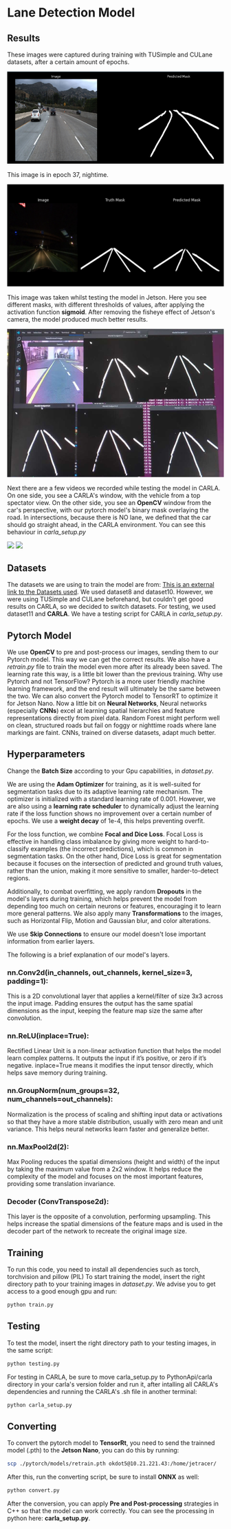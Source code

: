 # Lane Detection Model

## Results

These images were captured during training with TUSimple and CULane datasets, after a certain amount of epochs.

![](results/tusimple.png)

This image is in epoch 37, nightime.

![](results/culane.png)

This image was taken whilst testing the model in Jetson. Here you see different masks, with different thresholds of values, after applying the activation function **sigmoid**. After removing the fisheye effect of Jetson's camera, the model produced much better results.

![](results/jetson.jpeg)

Next there are a few videos we recorded while testing the model in CARLA. On one side, you see a CARLA's window, with the vehicle from a top spectator view. On the other side, you see an **OpenCV** window from the car's perspective, with our pytorch model's binary mask overlaying the road.
In intersections, because there is NO lane, we defined that the car should go straight ahead, in the CARLA environment. You can see this behaviour in *carla_setup.py*

![](results/town4.gif)
![](results/town5.gif)

## Datasets
The datasets we are using to train the model are from: [This is an external link to the Datasets used](https://onedrive.live.com/?id=4EF9629CA3CB4B5E%213022&cid=4EF9629CA3CB4B5E&redeem=aHR0cHM6Ly8xZHJ2Lm1zL3UvcyFBbDVMeTZPY1l2bE9sMDQxNHNSb3BGVkgyOTVXP2U9Q2pjbDYy). We used dataset8 and dataset10. However, we were using TUSimple and CULane beforehand, but couldn't get good results on CARLA, so we decided to switch datasets. For testing, we used dataset11 and **CARLA**. We have a testing script for CARLA in *carla_setup.py*.

## Pytorch Model

We use **OpenCV** to pre and post-process our images, sending them to our Pytorch model. This way we can get the correct results. We also have a *retrain.py* file to train the model even more after its already been saved. The learning rate this way, is a little bit lower than the previous training.
Why use Pytorch and not TensorFlow?
Pytorch is a more user friendly machine learning framework, and the end result will ultimately be the same between the two. We can also convert the Pytorch model to TensorRT to optimize it for Jetson Nano.
Now a little bit on **Neural Networks**, Neural networks (especially **CNNs**) excel at learning spatial hierarchies and feature representations directly from pixel data.
Random Forest might perform well on clean, structured roads but fail on foggy or nighttime roads where lane markings are faint. CNNs, trained on diverse datasets, adapt much better.

## Hyperparameters

Change the **Batch Size** according to your Gpu capabilities, in *dataset.py*.

We are using the **Adam Optimizer** for training, as it is well-suited for segmentation tasks due to its adaptive learning rate mechanism. The optimizer is initialized with a standard learning rate of 0.001. However, we are also using a **learning rate scheduler** to dynamically adjust the learning rate if the loss function shows no improvement over a certain number of epochs. We use a **weight decay** of 1e-4, this helps preventing overfit.

For the loss function, we combine **Focal and Dice Loss**. Focal Loss is effective in handling class imbalance by giving more weight to hard-to-classify examples (the incorrect predictions), which is common in segmentation tasks. On the other hand, Dice Loss is great for segmentation because it focuses on the intersection of predicted and ground truth values, rather than the union, making it more sensitive to smaller, harder-to-detect regions.

Additionally, to combat overfitting, we apply random **Dropouts** in the model's layers during training, which helps prevent the model from depending too much on certain neurons or features, encouraging it to learn more general patterns. We also apply many **Transformations** to the images, such as Horizontal Flip, Motion and Gaussian blur, and color alterations.

We use **Skip Connections** to ensure our model doesn't lose important information from earlier layers.

The following is a brief explanation of our model's layers.

### nn.Conv2d(in_channels, out_channels, kernel_size=3, padding=1):

This is a 2D convolutional layer that applies a kernel/filter of size 3x3 across the input image. Padding ensures the output has the same spatial dimensions as the input, keeping the feature map size the same after convolution.

### nn.ReLU(inplace=True):

Rectified Linear Unit is a non-linear activation function that helps the model learn complex patterns. It outputs the input if it’s positive, or zero if it’s negative. inplace=True means it modifies the input tensor directly, which helps save memory during training.

### nn.GroupNorm(num_groups=32, num_channels=out_channels):

Normalization is the process of scaling and shifting input data or activations so that they have a more stable distribution, usually with zero mean and unit variance. This helps neural networks learn faster and generalize better.

### nn.MaxPool2d(2):

Max Pooling reduces the spatial dimensions (height and width) of the input by taking the maximum value from a 2x2 window. It helps reduce the complexity of the model and focuses on the most important features, providing some translation invariance.

### Decoder (ConvTranspose2d):

This layer is the opposite of a convolution, performing upsampling. This helps increase the spatial dimensions of the feature maps and is used in the decoder part of the network to recreate the original image size.

## Training

To run this code, you need to install all dependencies such as torch, torchvision and pillow (PIL)
To start training the model, insert the right directory path to your training images in *dataset.py*. We advise you to get access to a good enough gpu and run:

```bash
python train.py
```

## Testing

To test the model, insert the right directory path to your testing images, in the same script:

```bash
python testing.py
```

For testing in CARLA, be sure to move carla_setup.py to PythonApi/carla directory in your carla's version folder and run it, after intalling all CARLA's dependencies and running the CARLA's .sh file in another terminal:

```bash
python carla_setup.py
```

## Converting

To convert the pytorch model to **TensorRt**, you need to send the trainned model (.pth) to the **Jetson Nano**, you can do this by running:

```bash
scp ./pytorch/models/retrain.pth okdot5@10.21.221.43:/home/jetracer/
```

After this, run the converting script, be sure to install **ONNX** as well:

```bash
python convert.py
```

After the conversion, you can apply **Pre and Post-processing** strategies in C++ so that the model can work correctly. You can see the processing in python here: **carla_setup.py**.
